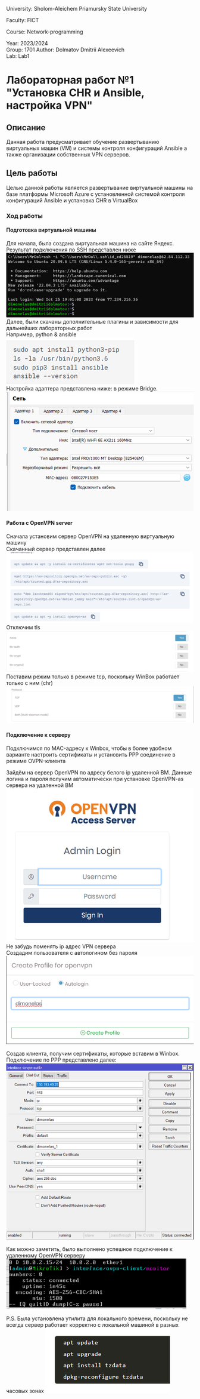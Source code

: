 University: Sholom-Aleichem Priamursky State University 

Faculty: FICT

Course: Network-programming 

Year: 2023/2024  
Group: 1701 
Author: Dolmatov Dmitrii Alexeevich  
Lab: Lab1  


# Лабораторная работ №1 "Установка CHR и Ansible, настройка VPN"  
## Описание  
Данная работа предусматривает обучение развертыванию виртуальных машин (VM) и системы контроля конфигураций Ansible а также организации собственных VPN серверов.
## Цель работы  
Целью данной работы является развертывание виртуальной машины на базе платформы Microsoft Azure с установленной системой контроля конфигураций Ansible и установка CHR в VirtualBox
### Ход работы  
#### Подготовка виртуальной машины
Для начала, была создана виртуальная машина на сайте Яндекс. Результат подключения по SSH представлен ниже ![Успешное подключение по SSH](https://github.com/DimbikeY/2023_2024-network_programming-k34212-dolmatov_d_a/blob/main/lab1/resources/Заход%20на%20локальную%20виртуалку.png)  
Далее, были скачаны дополнительные плагины и зависимости для дальнейших лабораторных работ  
Например, python & ansible ![Успешная установка Python & Ansible](https://github.com/DimbikeY/2023_2024-network_programming-k34212-dolmatov_d_a/blob/main/lab1/resources/Cкачивание%20python%20%26%20ansible.png)  
Настройка адаптера представлена ниже: в режиме Bridge. ![Настройка интерфейса](https://github.com/DimbikeY/2023_2024-network_programming-k34212-dolmatov_d_a/blob/main/lab1/resources/Настройки%20адаптера.png)  
#### Работа с OpenVPN server
Сначала установим сервер OpenVPN на удаленную виртуальную машину  
Скачанный сервер представлен далее ![Скачанный сервер](https://github.com/DimbikeY/2023_2024-network_programming-k34212-dolmatov_d_a/blob/main/lab1/resources/Скачивание%20openvpn%20сервера.png)  
Отключим tls ![Отключенный tls](https://github.com/DimbikeY/2023_2024-network_programming-k34212-dolmatov_d_a/blob/main/lab1/resources/Отключение%20tls.png)  
Поставим режим только в режиме tcp, поскольку WinBox работает только с ним (chr) ![Выбор TCP](https://github.com/DimbikeY/2023_2024-network_programming-k34212-dolmatov_d_a/blob/main/lab1/resources/Выбор%20TCP.png)  
#### Подключение к серверу
Подключимся по MAC-адресу к Winbox, чтобы в более удобном варианте настроить сертификаты и установить PPP соединение в режиме OVPN-клиента  

Зайдём на сервер OpenVPN по адресу белого ip удаленной ВМ. Данные логина и пароля получим автоматически при установке OpenVPN-as сервера на удаленной ВМ ![Вход в личный кабинет](https://github.com/DimbikeY/2023_2024-network_programming-k34212-dolmatov_d_a/blob/main/lab1/resources/Вход%20в%20личный%20кабинет.png)  
Не забудь поменять ip адрес VPN сервера  
Создадим пользователя с автологином без пароля ![Создание клиента](https://github.com/DimbikeY/2023_2024-network_programming-k34212-dolmatov_d_a/blob/main/lab1/resources/Создание%20пользователя%20с%20автологином.png)  

Создав клиента, получим сертификаты, которые вставим в Winbox.  
Подключение по PPP представлено далее: ![Подключение по PPP](https://github.com/DimbikeY/2023_2024-network_programming-k34212-dolmatov_d_a/blob/main/lab1/resources/Задание%20PPP%20подключения.png)  

Как можно заметить, было выполнено успешное подключение к удаленному OpenVPN серверу ![Успешное подключение](https://github.com/DimbikeY/2023_2024-network_programming-k34212-dolmatov_d_a/blob/main/lab1/resources/Успешный%20успех.png)  

P.S. Была установлена утилита для локального времени, поскольку не всегда сервер работает корректно с локальной машиной в разных часовых зонах ![Утилита для времени](https://github.com/DimbikeY/2023_2024-network_programming-k34212-dolmatov_d_a/blob/main/lab1/resources/Утилита%20для%20локального%20времени.png)  
